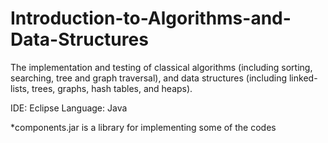 # Introduction-to-Algorithms-and-Data-Structures
The implementation and testing of classical algorithms (including sorting, searching, tree and graph traversal), and data structures (including linked-lists, trees, graphs, hash tables, and heaps).

IDE:      Eclipse
Language: Java

*components.jar is a library for implementing some of the codes
